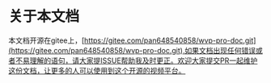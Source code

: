 <!-- 关于本文档 -->

# 关于本文档
本文档开源在gitee上，[https://gitee.com/pan648540858/wvp-pro-doc.git](https://gitee.com/pan648540858/wvp-pro-doc.git),如果文档出现任何错误或者不易理解的语句，请大家提ISSUE帮助我及时更正。欢迎大家提交PR一起维护这份文档，让更多的人可以使用到这个开源的视频平台。


